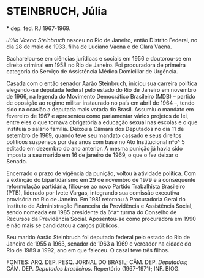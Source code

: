 **STEINBRUCH, Júlia**
=====================

\* dep. fed. RJ 1967-1969.

*Júlia Vaena Steinbruch* nasceu no Rio de Janeiro, então Distrito
Federal, no dia 28 de maio de 1933, filha de Luciano Vaena e de Clara
Vaena.

Bacharelou-se em ciências jurídicas e sociais em 1956 e doutorou-se em
direito criminal em 1958 no Rio de Janeiro. Foi procuradora de primeira
categoria do Serviço de Assistência Médica Domiciliar de Urgência.

Casada com o então senador Aarão Steinbruch, iniciou sua carreira
política elegendo-se deputada federal pelo estado do Rio de Janeiro em
novembro de 1966, na legenda do Movimento Democrático Brasileiro (MDB) –
partido de oposição ao regime militar instaurado no país em abril de
1964 –, tendo sido na ocasião a deputada mais votada do Brasil. Assumiu
o mandato em fevereiro de 1967 e apresentou como parlamentar vários
projetos de lei, entre eles o que tornava obrigatória a educação sexual
nas escolas e o que instituía o salário família. Deixou a Câmara dos
Deputados no dia 11 de setembro de 1969, quando teve seu mandato cassado
e seus direitos políticos suspensos por dez anos com base no Ato
Institucional n^o^ 5 editado em dezembro do ano anterior. A mesma
punição já havia sido imposta a seu marido em 16 de janeiro de 1969, o
que o fez deixar o Senado.

Encerrado o prazo de vigência da punição, voltou à atividade política.
Com a extinção do bipartidarismo em 29 de novembro de 1979 e a
consequente reformulação partidária, filiou-se ao novo Partido
Trabalhista Brasileiro (PTB), liderado por Ivete Vargas, integrando sua
comissão executiva provisória no Rio de Janeiro. Em 1981 retornou à
Procuradoria Geral do Instituto de Administração Financeira da
Previdência e Assistência Social, sendo nomeada em 1985 presidente da
6^a^ turma do Conselho de Recursos da Previdência Social. Aposentou-se
como procuradora em 1990 e não mais se candidatou a cargos públicos.

Seu marido Aarão Steinbruch foi deputado federal pelo estado do Rio de
Janeiro de 1955 a 1963, senador de 1963 a 1969 e vereador na cidade do
Rio de 1989 a 1992, ano em que faleceu. O casal teve três filhos.

FONTES: ARQ. DEP. PESQ. JORNAL DO BRASIL; CÂM. DEP. *Deputados*; CÂM.
DEP. *Deputados brasileiros*. Repertório (1967-1971); INF. BIOG.
